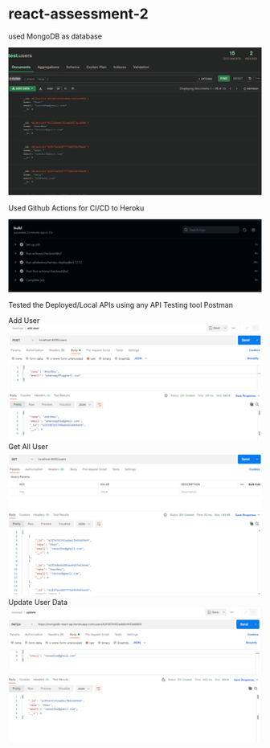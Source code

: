 # react-assessment-2

used MongoDB as database

![](img/mongodb.png)

Used Github Actions for CI/CD to Heroku

![](img/gitaction.png)

Tested the Deployed/Local APIs using any API Testing tool Postman

Add User
![](img/adduser.png)
Get All User
![](img/getuser.png)
Update User Data
![](img/updateuser.png)